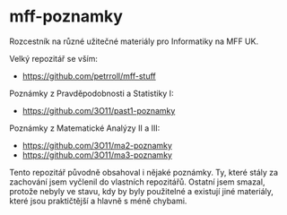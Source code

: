 # mff-poznamky

Rozcestník na různé užitečné materiály pro Informatiky na MFF UK.

Velký repozitář se vším:
- https://github.com/petrroll/mff-stuff

Poznámky z Pravděpodobnosti a Statistiky I:
- https://github.com/3O11/past1-poznamky

Poznámky z Matematické Analýzy II a III:
 - https://github.com/3O11/ma2-poznamky
 - https://github.com/3O11/ma3-poznamky

Tento repozitář původně obsahoval i nějaké poznámky.
Ty, které stály za zachování jsem vyčlenil do vlastních repozitářů.
Ostatní jsem smazal, protože nebyly ve stavu, kdy by byly použitelné
a existují jiné materiály, které jsou praktičtější a hlavně s méně chybami.